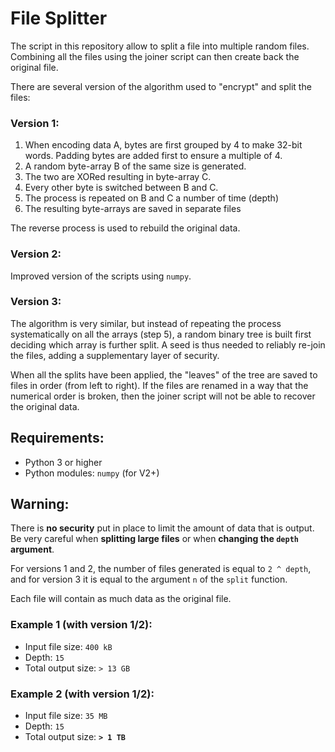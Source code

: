 # File Splitter

The script in this repository allow to split a file into multiple random files. Combining all the files using the joiner script can then create back the original file.

There are several version of the algorithm used to "encrypt" and split the files:

### Version 1:

1. When encoding data A, bytes are first grouped by 4 to make 32-bit words. Padding bytes are added first to ensure a multiple of 4.
2. A random byte-array B of the same size is generated.
3. The two are XORed resulting in byte-array C.
4. Every other byte is switched between B and C.
5. The process is repeated on B and C a number of time (depth)
6. The resulting byte-arrays are saved in separate files

The reverse process is used to rebuild the original data.

### Version 2:

Improved version of the scripts using `numpy`.

### Version 3:

The algorithm is very similar, but instead of repeating the process systematically on all the arrays (step 5), a random binary tree is built first deciding which array is further split. A seed is thus needed to reliably re-join the files, adding a supplementary layer of security.

When all the splits have been applied, the "leaves" of the tree are saved to files in order (from left to right). If the files are renamed in a way that the numerical order is broken, then the joiner script will not be able to recover the original data.

## Requirements:

- Python 3 or higher
- Python modules: `numpy` (for V2+)

## Warning:

There is **no security** put in place to limit the amount of data that is output. Be very careful when **splitting large files** or when **changing the `depth` argument**.

For versions 1 and 2, the number of files generated is equal to `2 ^ depth`, and for version 3 it is equal to the argument `n` of the `split` function.

Each file will contain as much data as the original file.

### Example 1 (with version 1/2):
- Input file size: `400 kB`
- Depth: `15`
- Total output size: `> 13 GB`

### Example 2 (with version 1/2):
- Input file size: `35 MB`
- Depth: `15`
- Total output size: **`> 1 TB`**